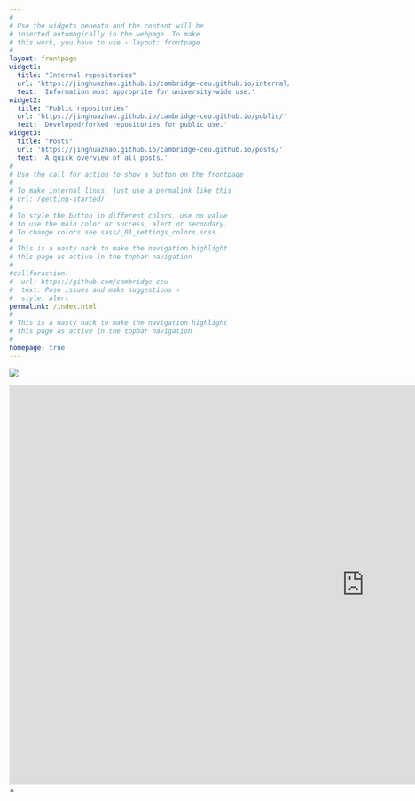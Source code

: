 ```yaml
---
#
# Use the widgets beneath and the content will be
# inserted automagically in the webpage. To make
# this work, you have to use › layout: frontpage
#
layout: frontpage
widget1:
  title: "Internal repositories"
  url: 'https://jinghuazhao.github.io/cambridge-ceu.github.io/internal/'
  text: 'Information most approprite for university-wide use.'
widget2:
  title: "Public repositories"
  url: 'https://jinghuazhao.github.io/cambridge-ceu.github.io/public/'
  text: 'Developed/forked repositories for public use.'
widget3:
  title: "Posts"
  url: 'https://jinghuazhao.github.io/cambridge-ceu.github.io/posts/'
  text: 'A quick overview of all posts.'
#
# Use the call for action to show a button on the frontpage
#
# To make internal links, just use a permalink like this
# url: /getting-started/
#
# To style the button in different colors, use no value
# to use the main color or success, alert or secondary.
# To change colors see sass/_01_settings_colors.scss
#
# This is a nasty hack to make the navigation highlight
# this page as active in the topbar navigation
#
#callforaction:
#  url: https://github.com/cambridge-ceu
#  text: Pose issues and make suggestions ›
#  style: alert
permalink: /index.html
#
# This is a nasty hack to make the navigation highlight
# this page as active in the topbar navigation
#
homepage: true
---
```


![](https://jinghuazhao.github.io/cambridge-ceu.github.io/assets/images/curtsy-alice-alice-in-wonderland-disney.gif)

<div id="videoModal" class="reveal-modal large" data-reveal="">
  <div class="flex-video widescreen vimeo" style="display: block;">
    <iframe width="1280" height="720" src="https://www.youtube.com/embed/3b5zCFSmVvU" frameborder="0" allowfullscreen></iframe>
  </div>
  <a class="close-reveal-modal">&#215;</a>
</div>
